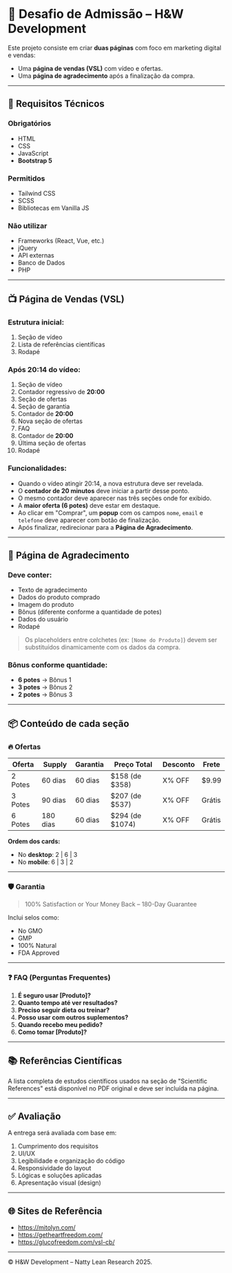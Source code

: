 # 🧪 Desafio de Admissão – H&W Development

Este projeto consiste em criar **duas páginas** com foco em marketing digital e vendas:

- Uma **página de vendas (VSL)** com vídeo e ofertas.
- Uma **página de agradecimento** após a finalização da compra.

---

## 📄 Requisitos Técnicos

### Obrigatórios
- HTML
- CSS
- JavaScript
- **Bootstrap 5**

### Permitidos
- Tailwind CSS
- SCSS
- Bibliotecas em Vanilla JS

### Não utilizar
- Frameworks (React, Vue, etc.)
- jQuery
- API externas
- Banco de Dados
- PHP

---

## 📺 Página de Vendas (VSL)

### Estrutura inicial:
1. Seção de vídeo
2. Lista de referências científicas
3. Rodapé

### Após 20:14 do vídeo:
1. Seção de vídeo
2. Contador regressivo de **20:00**
3. Seção de ofertas
4. Seção de garantia
5. Contador de **20:00**
6. Nova seção de ofertas
7. FAQ
8. Contador de **20:00**
9. Última seção de ofertas
10. Rodapé

### Funcionalidades:
- Quando o vídeo atingir 20:14, a nova estrutura deve ser revelada.
- O **contador de 20 minutos** deve iniciar a partir desse ponto.
- O mesmo contador deve aparecer nas três seções onde for exibido.
- A **maior oferta (6 potes)** deve estar em destaque.
- Ao clicar em "Comprar", um **popup** com os campos `nome`, `email` e `telefone` deve aparecer com botão de finalização.
- Após finalizar, redirecionar para a **Página de Agradecimento**.

---

## 🎁 Página de Agradecimento

### Deve conter:
- Texto de agradecimento
- Dados do produto comprado
- Imagem do produto
- Bônus (diferente conforme a quantidade de potes)
- Dados do usuário
- Rodapé

> Os placeholders entre colchetes (ex: `[Nome do Produto]`) devem ser substituídos dinamicamente com os dados da compra.

### Bônus conforme quantidade:
- **6 potes** → Bônus 1
- **3 potes** → Bônus 2
- **2 potes** → Bônus 3

---

## 📦 Conteúdo de cada seção

### 🔥 Ofertas

| Oferta | Supply | Garantia | Preço Total | Desconto | Frete |
|--------|--------|----------|-------------|----------|--------|
| 2 Potes | 60 dias | 60 dias | $158 (de $358) | X% OFF | $9.99 |
| 3 Potes | 90 dias | 60 dias | $207 (de $537) | X% OFF | Grátis |
| 6 Potes | 180 dias | 60 dias | $294 (de $1074) | X% OFF | Grátis |

**Ordem dos cards:**
- No **desktop**: 2 | 6 | 3
- No **mobile**: 6 | 3 | 2

---

### 🛡 Garantia

> 100% Satisfaction or Your Money Back – 180-Day Guarantee

Inclui selos como:
- No GMO
- GMP
- 100% Natural
- FDA Approved

---

### ❓ FAQ (Perguntas Frequentes)

1. **É seguro usar [Produto]?**  
2. **Quanto tempo até ver resultados?**  
3. **Preciso seguir dieta ou treinar?**  
4. **Posso usar com outros suplementos?**  
5. **Quando recebo meu pedido?**  
6. **Como tomar [Produto]?**

---

## 📚 Referências Científicas

A lista completa de estudos científicos usados na seção de "Scientific References" está disponível no PDF original e deve ser incluída na página.

---

## ✅ Avaliação

A entrega será avaliada com base em:

1. Cumprimento dos requisitos
2. UI/UX
3. Legibilidade e organização do código
4. Responsividade do layout
5. Lógicas e soluções aplicadas
6. Apresentação visual (design)

---

## 🌐 Sites de Referência

- https://mitolyn.com/  
- https://getheartfreedom.com/  
- https://glucofreedom.com/vsl-cb/

---

© H&W Development – Natty Lean Research 2025.
